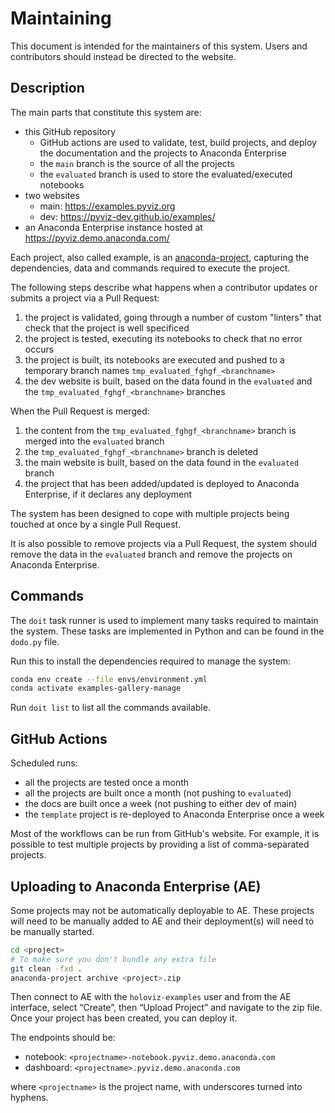 # Maintaining

This document is intended for the maintainers of this system.
Users and contributors should instead be directed to the website.

## Description

The main parts that constitute this system are:

- this GitHub repository
  - GitHub actions are used to validate, test, build projects, and deploy the documentation and the projects to Anaconda Enterprise
  - the `main` branch is the source of all the projects
  - the `evaluated` branch is used to store the evaluated/executed notebooks
- two websites
  - main: https://examples.pyviz.org
  - dev: https://pyviz-dev.github.io/examples/
- an Anaconda Enterprise instance hosted at https://pyviz.demo.anaconda.com/

Each project, also called example, is an [anaconda-project](https://anaconda-project.readthedocs.io/),
capturing the dependencies, data and commands required to execute the project.

The following steps describe what happens when a contributor updates or submits a project via a Pull Request:

1. the project is validated, going through a number of custom "linters" that check that the project is well specificed
2. the project is tested, executing its notebooks to check that no error occurs
3. the project is built, its notebooks are executed and pushed to a temporary branch names `tmp_evaluated_fghgf_<branchname>`
4. the dev website is built, based on the data found in the `evaluated` and the `tmp_evaluated_fghgf_<branchname>` branches

When the Pull Request is merged:

1. the content from the `tmp_evaluated_fghgf_<branchname>` branch is merged into the `evaluated` branch
2. the `tmp_evaluated_fghgf_<branchname>` branch is deleted
3. the main website is built, based on the data found in the `evaluated` branch
4. the project that has been added/updated is deployed to Anaconda Enterprise, if it declares any deployment

The system has been designed to cope with multiple projects being touched at once by a single Pull Request.

It is also possible to remove projects via a Pull Request, the system should remove the data in the `evaluated` branch
and remove the projects on Anaconda Enterprise.

## Commands

The `doit` task runner is used to implement many tasks required to maintain the system.
These tasks are implemented in Python and can be found in the `dodo.py` file.

Run this to install the dependencies required to manage the system:

```bash
conda env create --file envs/environment.yml
conda activate examples-gallery-manage
```

Run `doit list` to list all the commands available.

## GitHub Actions

Scheduled runs:
- all the projects are tested once a month
- all the projects are built once a month (not pushing to `evaluated`)
- the docs are built once a week (not pushing to either dev of main)
- the `template` project is re-deployed to Anaconda Enterprise once a week

Most of the workflows can be run from GitHub's website. For example, it is possible
to test multiple projects by providing a list of comma-separated projects.

## Uploading to Anaconda Enterprise (AE)

Some projects may not be automatically deployable to AE.
These projects will need to be manually added to AE and their deployment(s)
will need to be manually started.

```bash
cd <project>
# To make sure you don't bundle any extra file
git clean -fxd .
anaconda-project archive <project>.zip
```

Then connect to AE with the `holoviz-examples` user and from the AE interface,
select “Create”, then “Upload Project” and navigate
to the zip file. Once your project has been created, you can deploy it.

The endpoints should be:

- notebook: `<projectname>-notebook.pyviz.demo.anaconda.com`
- dashboard: `<projectname>.pyviz.demo.anaconda.com`

where `<projectname>` is the project name, with underscores turned
into hyphens.
